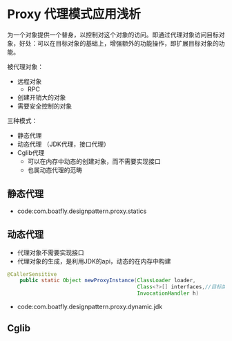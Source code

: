 # Proxy 代理模式应用浅析

为一个对象提供一个替身，以控制对这个对象的访问。即通过代理对象访问目标对象，好处：可以在目标对象的基础上，增强额外的功能操作，即扩展目标对象的功能。

被代理对象：
- 远程对象
  - RPC
- 创建开销大的对象
- 需要安全控制的对象

三种模式：
- 静态代理
- 动态代理 （JDK代理，接口代理）
- Cglib代理
  - 可以在内存中动态的创建对象，而不需要实现接口
  - 也属动态代理的范畴
  

## 静态代理
- code:com.boatfly.designpattern.proxy.statics
## 动态代理
- 代理对象不需要实现接口
- 代理对象的生成，是利用JDK的api，动态的在内存中构建

```java
@CallerSensitive
    public static Object newProxyInstance(ClassLoader loader,
                                          Class<?>[] interfaces,//目标类实现的接口
                                          InvocationHandler h)
```
- code:com.boatfly.designpattern.proxy.dynamic.jdk

## Cglib
 